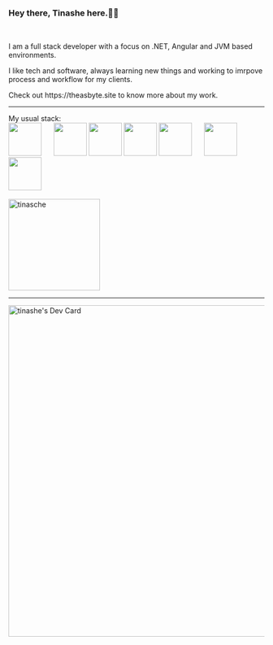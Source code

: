 <h3>Hey there, Tinashe here.✌🏾</h3> <br> 
<p>I am a full stack developer with a focus on .NET, Angular and JVM based environments.</p>
<p>I like tech and software, always learning new things and working to imrpove process and workflow for my clients.</p>
<p>Check out https://theasbyte.site to know more about my work.</p>

<hr>
My usual stack:
<div>
<!-- <img src="https://cdn.jsdelivr.net/gh/devicons/devicon/icons/azure/azure-original.svg" style="margin-right:20px;" width="65px" />  -->
<img src="https://cdn.jsdelivr.net/gh/devicons/devicon/icons/kotlin/kotlin-plain.svg" style="margin-right:20px;" width="65px" />
<img src="https://cdn.jsdelivr.net/gh/devicons/devicon/icons/java/java-original.svg" width="65px" /> 
<!-- <img src="https://cdn.jsdelivr.net/gh/devicons/devicon/icons/microsoftsqlserver/microsoftsqlserver-plain-wordmark.svg" style="margin-right:20px;" width="65px"/> -->
<img src="https://cdn.jsdelivr.net/gh/devicons/devicon@latest/icons/amazonwebservices/amazonwebservices-original-wordmark.svg" width="65px" />
<!-- <img src="https://cdn.jsdelivr.net/gh/devicons/devicon/icons/androidstudio/androidstudio-original.svg" style="margin-right:20px;" width="65px" /> -->
<!-- <img src="https://cdn.jsdelivr.net/gh/devicons/devicon/icons/angularjs/angularjs-plain.svg" width="65px" /> -->
<img src="https://cdn.jsdelivr.net/gh/devicons/devicon@latest/icons/flutter/flutter-original.svg" width="65px" />
<img src="https://cdn.jsdelivr.net/gh/devicons/devicon/icons/dotnetcore/dotnetcore-original.svg" style="margin-right:20px;" width="65px"/>                
<!-- <img src="https://cdn.jsdelivr.net/gh/devicons/devicon/icons/postgresql/postgresql-original-wordmark.svg" style="margin-right:20px;" width="65px"/> -->
<!-- <img src="https://cdn.jsdelivr.net/gh/devicons/devicon@latest/icons/ktor/ktor-plain.svg" style="margin-right:20px;" width="65px" /> -->        
<img src="https://cdn.jsdelivr.net/gh/devicons/devicon/icons/spring/spring-original-wordmark.svg" style="margin-right:20px;" width="65px" /> 
<img src="https://cdn.jsdelivr.net/gh/devicons/devicon/icons/typescript/typescript-original.svg" style="margin-right:20px;" width="65px"/>
<i class="devicon-microsoftsqlserver-plain-wordmark" style="margin-right:20px;" width="65px"></i>       
<br>
<br>
<img height="180em" show_icons=true align="center" src="https://github-readme-stats.vercel.app/api/top-langs?username=tinasche&show_icons=true&locale=en&layout=compact&langs_count=8&theme=slateorange" alt="tinasche"/>
</div>     
<!--<img src="https://img.shields.io/badge/Amazon_AWS-FF9900?style=for-the-badge&logo=amazonaws&logoColor=white"/>
<img src="https://img.shields.io/badge/microsoft%20azure-0089D6?style=for-the-badge&logo=microsoft-azure&logoColor=white"/>-->
<hr>
<a href="https://app.daily.dev/madner"><img src="https://api.daily.dev/devcards/v2/TmLWMYS1ZVIvPO6IPD1xG.png?type=wide&r=i69" width="652" alt="tinashe's Dev Card"/></a>
